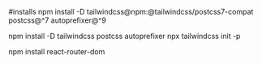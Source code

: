 #installs
npm install -D tailwindcss@npm:@tailwindcss/postcss7-compat postcss@^7 autoprefixer@^9

npm install -D tailwindcss postcss autoprefixer
npx tailwindcss init -p

npm install react-router-dom